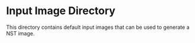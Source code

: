 # Input Image Directory

This directory contains default input images that can be used to generate a NST image.